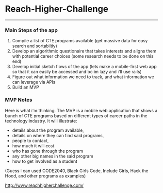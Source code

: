 # Reach-Higher-Challenge
-------

### Main Steps of the app

1. Compile a list of CTE programs available (get massive data for easy search and sortabiltiy)
2. Develop an algorithmic questionaire that takes interests and aligns them with potential career choices (some research needs to be done on this end)
3. Develop initial sketch flows of the app (lets make a mobile-first web app so that it can easily be accessed and bc im lazy and i'll use rails)
4. Figure out what information we need to track, and what information we can leverage via APIs
5. Build an MVP

### MVP Notes
Here is what i'm thinking.
The MVP is a mobile web application that shows a bunch of CTE programs based on different types of career paths in the technology industry.
It will illustrate:
- details about the program available, 
- details on where they can find said programs, 
- people to contact, 
- how much it will cost
- who has gone through the program
- any other big names in the said program
- how to get involved as a student

(Guess I can used CODE2040, Black Girls Code, Include Girls, Hack the Hood, and other programs as examples)

http://www.reachhigherchallenge.com/
